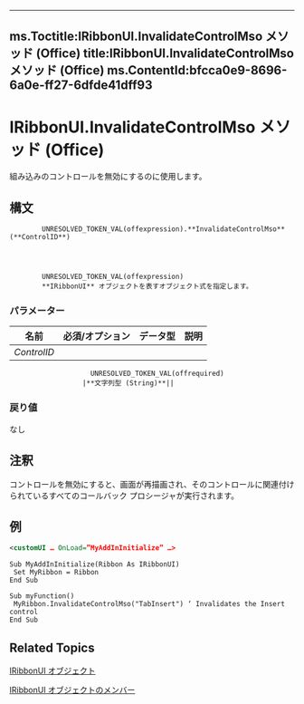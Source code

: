 

---
ms.Toctitle:IRibbonUI.InvalidateControlMso メソッド (Office)
title:IRibbonUI.InvalidateControlMso メソッド (Office)
ms.ContentId:bfcca0e9-8696-6a0e-ff27-6dfde41dff93
---
# IRibbonUI.InvalidateControlMso メソッド (Office)




組み込みのコントロールを無効にするのに使用します。

## 構文

            UNRESOLVED_TOKEN_VAL(offexpression).**InvalidateControlMso**(**ControlID**)




            UNRESOLVED_TOKEN_VAL(offexpression)
            **IRibbonUI** オブジェクトを表すオブジェクト式を指定します。

### パラメーター

|**名前**|**必須/オプション**|**データ型**|**説明**|
|---|---|---|---|
|*ControlID*|
                        UNRESOLVED_TOKEN_VAL(offrequired)
                      |**文字列型 (String)**||



### 戻り値
なし





## 注釈
コントロールを無効にすると、画面が再描画され、そのコントロールに関連付けられているすべてのコールバック プロシージャが実行されます。



## 例

```xml
<customUI … OnLoad=”MyAddInInitialize” …>
```


```vba
Sub MyAddInInitialize(Ribbon As IRibbonUI) 
 Set MyRibbon = Ribbon 
End Sub 
 
Sub myFunction() 
 MyRibbon.InvalidateControlMso("TabInsert") ‘ Invalidates the Insert control 
End Sub
```




## Related Topics

[IRibbonUI オブジェクト](d323aa21-de74-e821-c914-db71ef3b9c5e.md)

[IRibbonUI オブジェクトのメンバー](c6f6ec3b-3132-da29-ea08-70f20923d013.md)





